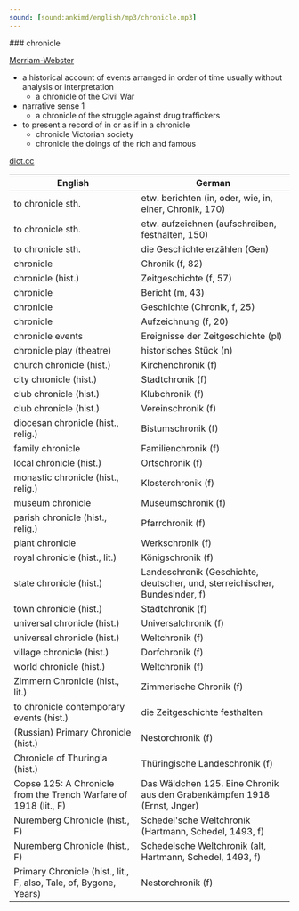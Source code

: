 ```yaml
---
sound: [sound:ankimd/english/mp3/chronicle.mp3]
---
```


\### chronicle

[Merriam-Webster](https://www.merriam-webster.com/dictionary/chronicle)

- a historical account of events arranged in order of time usually without analysis or interpretation
    - a chronicle of the Civil War
- narrative sense 1
    - a chronicle of the struggle against drug traffickers
- to present a record of in or as if in a chronicle
    - chronicle Victorian society
    - chronicle the doings of the rich and famous

[dict.cc](https://www.dict.cc/chronicle)

| English        | German       |
| -------------- | ------------ |
| to chronicle sth. | etw. berichten (in, oder, wie, in, einer, Chronik, 170) |
| to chronicle sth. | etw. aufzeichnen (aufschreiben, festhalten, 150) |
| to chronicle sth. | die Geschichte erzählen (Gen) |
| chronicle | Chronik (f, 82) |
| chronicle (hist.) | Zeitgeschichte (f, 57) |
| chronicle | Bericht (m, 43) |
| chronicle | Geschichte (Chronik, f, 25) |
| chronicle | Aufzeichnung (f, 20) |
| chronicle events | Ereignisse der Zeitgeschichte (pl) |
| chronicle play (theatre) | historisches Stück (n) |
| church chronicle (hist.) | Kirchenchronik (f) |
| city chronicle (hist.) | Stadtchronik (f) |
| club chronicle (hist.) | Klubchronik (f) |
| club chronicle (hist.) | Vereinschronik (f) |
| diocesan chronicle (hist., relig.) | Bistumschronik (f) |
| family chronicle | Familienchronik (f) |
| local chronicle (hist.) | Ortschronik (f) |
| monastic chronicle (hist., relig.) | Klosterchronik (f) |
| museum chronicle | Museumschronik (f) |
| parish chronicle (hist., relig.) | Pfarrchronik (f) |
| plant chronicle | Werkschronik (f) |
| royal chronicle (hist., lit.) | Königschronik (f) |
| state chronicle (hist.) | Landeschronik (Geschichte, deutscher, und, sterreichischer, Bundeslnder, f) |
| town chronicle (hist.) | Stadtchronik (f) |
| universal chronicle (hist.) | Universalchronik (f) |
| universal chronicle (hist.) | Weltchronik (f) |
| village chronicle (hist.) | Dorfchronik (f) |
| world chronicle (hist.) | Weltchronik (f) |
| Zimmern Chronicle (hist., lit.) | Zimmerische Chronik (f) |
| to chronicle contemporary events (hist.) | die Zeitgeschichte festhalten |
| (Russian) Primary Chronicle (hist.) | Nestorchronik (f) |
| Chronicle of Thuringia (hist.) | Thüringische Landeschronik (f) |
| Copse 125: A Chronicle from the Trench Warfare of 1918 (lit., F) | Das Wäldchen 125. Eine Chronik aus den Grabenkämpfen 1918 (Ernst, Jnger) |
| Nuremberg Chronicle (hist., F) | Schedel'sche Weltchronik (Hartmann, Schedel, 1493, f) |
| Nuremberg Chronicle (hist., F) | Schedelsche Weltchronik (alt, Hartmann, Schedel, 1493, f) |
| Primary Chronicle (hist., lit., F, also, Tale, of, Bygone, Years) | Nestorchronik (f) |
